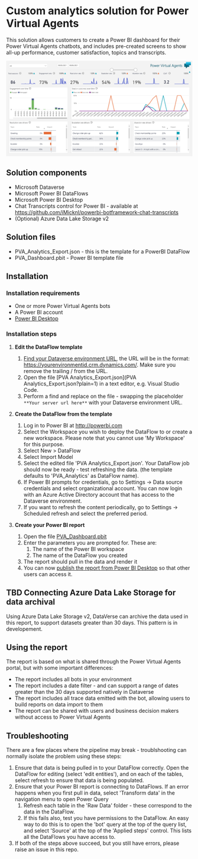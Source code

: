 # Custom analytics solution for Power Virtual Agents

This solution allows customers to create a Power BI dashboard for their Power Virtual Agents chatbots, and includes pre-created screens to show all-up performance, customer satisfaction, topics and transcripts.

<img src="img/PVA_Analytics.png" width="797" alt="Custom Analytics example screenshot">

## Solution components

- Microsoft Dataverse
- Microsoft Power BI DataFlows
- Microsoft Power BI Desktop
- Chat Transcripts control for Power BI - available at <https://github.com/iMicknl/powerbi-botframework-chat-transcripts>
- (Optional) Azure Data Lake Storage v2

## Solution files

- PVA_Analytics_Export.json - this is the template for a PowerBI DataFlow
- PVA_Dashboard.pbit - Power BI template file

## Installation

### Installation requirements

- One or more Power Virtual Agents bots
- A Power BI account
- [Power BI Desktop](https://powerbi.microsoft.com/en-us/downloads/)

### Installation steps

1. **Edit the DataFlow template**
   1. [Find your Dataverse environment URL](https://docs.microsoft.com/en-us/powerapps/maker/data-platform/data-platform-powerbi-connector#find-your-dataverse-environment-url), the URL will be in the format: https://yourenvironmentid.crm.dynamics.com/. Make sure you remove the trailing / from the URL.
   2. Open the file [PVA Analytics_Export.json](PVA Analytics_Export.json?plain=1) in a text editor, e.g. Visual Studio Code.
   3. Perform a find and replace on the file - swapping the placeholder `**Your server url here**` with your Dataverse environment URL.

2. **Create the DataFlow from the template**
   1. Log in to Power BI at <http://powerbi.com>
   2. Select the Workspace you wish to deploy the DataFlow to or create a new workspace. Please note that you cannot use 'My Workspace' for this purpose. 
   3. Select New > DataFlow
   4. Select Import Model
   5. Select the edited file 'PVA Analytics_Export.json'. Your DataFlow job should now be ready - test refreshing the data.
   (the template defaults to 'PVA_Analytics' as DataFlow name).
   6. If Power BI prompts for credentials, go to Settings -> Data source credentials and select organizational account. You can now login with an Azure Active Directory account that has access to the Dataverse environment.
   7. If you want to refresh the content periodically, go to Settings -> Scheduled refresh and select the preferred period.
   
3. **Create your Power BI report**
   1. Open the file [PVA_Dashboard.pbit](PVA_Dashboard.pbit)
   2. Enter the parameters you are prompted for. These are:
      1. The name of the Power BI workspace
      2. The name of the DataFlow you created
   3. The report should pull in the data and render it
   4. You can now [publish the report from Power BI Desktop](https://docs.microsoft.com/en-us/power-bi/create-reports/desktop-upload-desktop-files) so that other users can access it.

## TBD Connecting Azure Data Lake Storage for data archival

Using Azure Data Lake Storage v2, DataVerse can archive the data used in this report, to support datasets greater than 30 days. This pattern is in developement.

## Using the report

The report is based on what is shared through the Power Virtual Agents portal, but with some important differences:

- The report includes all bots in your environment
- The report includes a date filter - and can support a range of dates greater than the 30 days supported natively in Dataverse
- The report includes all trace data emitted with the bot, allowing users to build reports on data import to them
- The report can be shared with users and business decision makers without access to Power Virtual Agents

## Troubleshooting

There are a few places where the pipeline may break - troublshooting can normally isolate the problem using these steps:

1. Ensure that data is being pulled in to your DataFlow correctly. Open the DataFlow for editing (select 'edit entities'), and on each of the tables, select refresh to ensure that data is being populated.
2. Ensure that your Power BI report is connecting to DataFlows. If an error happens when you first pull in data, select 'Transform data' in the navigation menu to open Power Query
   1. Refresh each table in the 'Raw Data' folder - these correspond to the data in the DataFlow.
   2. If this fails also, test you have permissions to the DataFlow. An easy way to do this is to open the 'bot' query at the top of the query list, and select 'Source' at the top of the 'Applied steps' control. This lists all the DataFlows you have access to.
3. If both of the steps above succeed, but you still have errors, please raise an issue in this repo.
